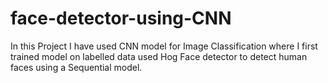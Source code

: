 # face-detector-using-CNN
In this Project I have used CNN model for Image Classification where I first trained model on labelled data used Hog Face detector to detect human faces using a Sequential model.
